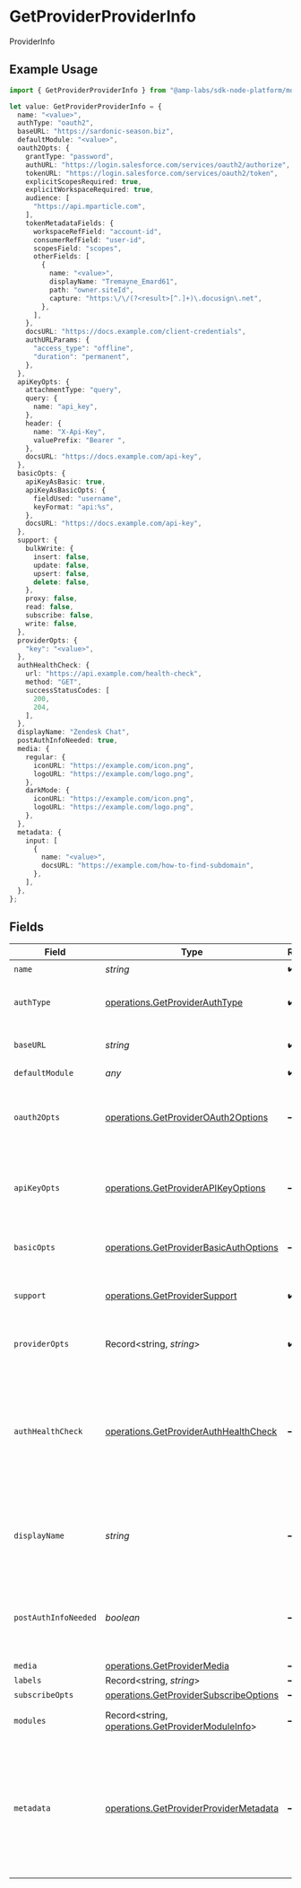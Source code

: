 # GetProviderProviderInfo

ProviderInfo

## Example Usage

```typescript
import { GetProviderProviderInfo } from "@amp-labs/sdk-node-platform/models/operations";

let value: GetProviderProviderInfo = {
  name: "<value>",
  authType: "oauth2",
  baseURL: "https://sardonic-season.biz",
  defaultModule: "<value>",
  oauth2Opts: {
    grantType: "password",
    authURL: "https://login.salesforce.com/services/oauth2/authorize",
    tokenURL: "https://login.salesforce.com/services/oauth2/token",
    explicitScopesRequired: true,
    explicitWorkspaceRequired: true,
    audience: [
      "https://api.mparticle.com",
    ],
    tokenMetadataFields: {
      workspaceRefField: "account-id",
      consumerRefField: "user-id",
      scopesField: "scopes",
      otherFields: [
        {
          name: "<value>",
          displayName: "Tremayne_Emard61",
          path: "owner.siteId",
          capture: "https:\/\/(?<result>[^.]+)\.docusign\.net",
        },
      ],
    },
    docsURL: "https://docs.example.com/client-credentials",
    authURLParams: {
      "access_type": "offline",
      "duration": "permanent",
    },
  },
  apiKeyOpts: {
    attachmentType: "query",
    query: {
      name: "api_key",
    },
    header: {
      name: "X-Api-Key",
      valuePrefix: "Bearer ",
    },
    docsURL: "https://docs.example.com/api-key",
  },
  basicOpts: {
    apiKeyAsBasic: true,
    apiKeyAsBasicOpts: {
      fieldUsed: "username",
      keyFormat: "api:%s",
    },
    docsURL: "https://docs.example.com/api-key",
  },
  support: {
    bulkWrite: {
      insert: false,
      update: false,
      upsert: false,
      delete: false,
    },
    proxy: false,
    read: false,
    subscribe: false,
    write: false,
  },
  providerOpts: {
    "key": "<value>",
  },
  authHealthCheck: {
    url: "https://api.example.com/health-check",
    method: "GET",
    successStatusCodes: [
      200,
      204,
    ],
  },
  displayName: "Zendesk Chat",
  postAuthInfoNeeded: true,
  media: {
    regular: {
      iconURL: "https://example.com/icon.png",
      logoURL: "https://example.com/logo.png",
    },
    darkMode: {
      iconURL: "https://example.com/icon.png",
      logoURL: "https://example.com/logo.png",
    },
  },
  metadata: {
    input: [
      {
        name: "<value>",
        docsURL: "https://example.com/how-to-find-subdomain",
      },
    ],
  },
};
```

## Fields

| Field                                                                                                                                  | Type                                                                                                                                   | Required                                                                                                                               | Description                                                                                                                            | Example                                                                                                                                |
| -------------------------------------------------------------------------------------------------------------------------------------- | -------------------------------------------------------------------------------------------------------------------------------------- | -------------------------------------------------------------------------------------------------------------------------------------- | -------------------------------------------------------------------------------------------------------------------------------------- | -------------------------------------------------------------------------------------------------------------------------------------- |
| `name`                                                                                                                                 | *string*                                                                                                                               | :heavy_check_mark:                                                                                                                     | N/A                                                                                                                                    |                                                                                                                                        |
| `authType`                                                                                                                             | [operations.GetProviderAuthType](../../models/operations/getproviderauthtype.md)                                                       | :heavy_check_mark:                                                                                                                     | The type of authentication required by the provider.                                                                                   |                                                                                                                                        |
| `baseURL`                                                                                                                              | *string*                                                                                                                               | :heavy_check_mark:                                                                                                                     | The base URL for making API requests.                                                                                                  |                                                                                                                                        |
| `defaultModule`                                                                                                                        | *any*                                                                                                                                  | :heavy_check_mark:                                                                                                                     | N/A                                                                                                                                    |                                                                                                                                        |
| `oauth2Opts`                                                                                                                           | [operations.GetProviderOAuth2Options](../../models/operations/getprovideroauth2options.md)                                             | :heavy_minus_sign:                                                                                                                     | Configuration for OAuth2.0. Must be provided if authType is oauth2.                                                                    |                                                                                                                                        |
| `apiKeyOpts`                                                                                                                           | [operations.GetProviderAPIKeyOptions](../../models/operations/getproviderapikeyoptions.md)                                             | :heavy_minus_sign:                                                                                                                     | Configuration for API key. Must be provided if authType is apiKey.                                                                     |                                                                                                                                        |
| `basicOpts`                                                                                                                            | [operations.GetProviderBasicAuthOptions](../../models/operations/getproviderbasicauthoptions.md)                                       | :heavy_minus_sign:                                                                                                                     | Configuration for Basic Auth. Optional.                                                                                                |                                                                                                                                        |
| `support`                                                                                                                              | [operations.GetProviderSupport](../../models/operations/getprovidersupport.md)                                                         | :heavy_check_mark:                                                                                                                     | The supported features for the provider.                                                                                               |                                                                                                                                        |
| `providerOpts`                                                                                                                         | Record<string, *string*>                                                                                                               | :heavy_check_mark:                                                                                                                     | Additional provider-specific metadata.                                                                                                 |                                                                                                                                        |
| `authHealthCheck`                                                                                                                      | [operations.GetProviderAuthHealthCheck](../../models/operations/getproviderauthhealthcheck.md)                                         | :heavy_minus_sign:                                                                                                                     | A URL to check the health of a provider's credentials. It's used to see if the credentials are valid and if the provider is reachable. |                                                                                                                                        |
| `displayName`                                                                                                                          | *string*                                                                                                                               | :heavy_minus_sign:                                                                                                                     | The display name of the provider, if omitted, defaults to provider name.                                                               | Zendesk Chat                                                                                                                           |
| `postAuthInfoNeeded`                                                                                                                   | *boolean*                                                                                                                              | :heavy_minus_sign:                                                                                                                     | If true, we require additional information after auth to start making requests.                                                        | true                                                                                                                                   |
| `media`                                                                                                                                | [operations.GetProviderMedia](../../models/operations/getprovidermedia.md)                                                             | :heavy_minus_sign:                                                                                                                     | N/A                                                                                                                                    |                                                                                                                                        |
| `labels`                                                                                                                               | Record<string, *string*>                                                                                                               | :heavy_minus_sign:                                                                                                                     | N/A                                                                                                                                    |                                                                                                                                        |
| `subscribeOpts`                                                                                                                        | [operations.GetProviderSubscribeOptions](../../models/operations/getprovidersubscribeoptions.md)                                       | :heavy_minus_sign:                                                                                                                     | N/A                                                                                                                                    |                                                                                                                                        |
| `modules`                                                                                                                              | Record<string, [operations.GetProviderModuleInfo](../../models/operations/getprovidermoduleinfo.md)>                                   | :heavy_minus_sign:                                                                                                                     | The registry of provider modules.                                                                                                      |                                                                                                                                        |
| `metadata`                                                                                                                             | [operations.GetProviderProviderMetadata](../../models/operations/getproviderprovidermetadata.md)                                       | :heavy_minus_sign:                                                                                                                     | Provider metadata that needs to be given by the user or fetched by the connector post authentication for the connector to work.        |                                                                                                                                        |